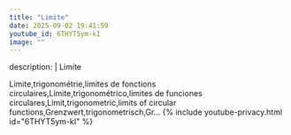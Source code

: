 ```yaml
---
title: "Limite"
date: 2025-09-02 19:41:59 
youtube_id: 6THYT5ym-kI
image: ""
---
```

description: |
  Limite
  
  Limite,trigonométrie,limites de fonctions circulaires,Límite,trigonométrico,límites de funciones circulares,Limit,trigonometric,limits of circular functions,Grenzwert,trigonometrisch,Gr...
{% include youtube-privacy.html id="6THYT5ym-kI" %}
